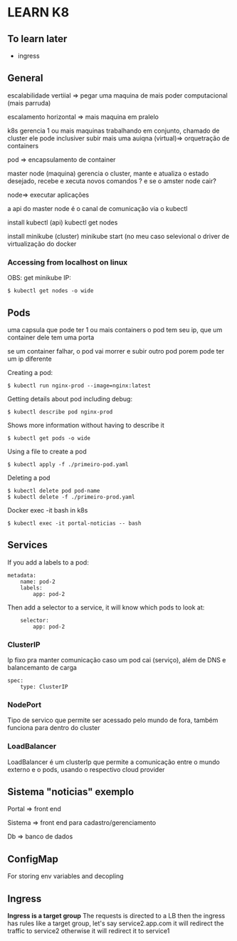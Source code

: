 # LEARN K8
## To learn later
* ingress

## General
escalabilidade vertiial => pegar uma maquina de mais poder computacional (mais parruda)

escalamento horizontal => mais maquina em pralelo

k8s gerencia 1 ou mais maquinas trabalhando em conjunto, chamado de cluster ele pode inclusiver subir mais uma auiqna (virtual)=> orquetração de containers

pod => encapsulamento de container

master node (maquina) gerencia o cluster, mante e atualiza o estado desejado, recebe e xecuta novos comandos
? e se o amster node cair?

node=> executar aplicações

a api do  master node é o canal de comunicação via o kubectl

install kubectl (api)
    kubectl get nodes

install minikube (cluster)
minikube start (no meu caso selevional o driver de virtualização do docker

### Accessing from localhost on linux 
OBS: get minikube IP:

    $ kubectl get nodes -o wide

## Pods
uma capsula que pode ter 1 ou mais containers
o pod tem seu ip, que um container dele tem uma porta

se um container falhar, o pod vai morrer e subir outro pod porem pode ter um ip diferente

Creating a pod:
    
    $ kubectl run nginx-prod --image=nginx:latest

Getting details about pod including debug:
    
    $ kubectl describe pod nginx-prod

Shows more information without having to describe it
    
    $ kubectl get pods -o wide


Using a file to create a pod
    
    $ kubectl apply -f ./primeiro-pod.yaml

Deleting a pod
    
    $ kubectl delete pod pod-name
    $ kubectl delete -f ./primeiro-prod.yaml

Docker exec -it  bash in k8s
    
    $ kubectl exec -it portal-noticias -- bash

## Services
If you add a labels to a pod:
    
    metadata:
        name: pod-2
        labels:
            app: pod-2

Then add a selector to a service, it will know which pods to look at:

        selector:
            app: pod-2
### ClusterIP
Ip fixo pra manter comunicação caso um pod cai (serviço), além de DNS e balancemanto de carga

    spec:
        type: ClusterIP
### NodePort
Tipo de servico que permite ser acessado pelo mundo de fora, também funciona para dentro do cluster

### LoadBalancer
LoadBalancer é um clusterIp que permite a comunicação entre o mundo externo e o pods, usando o respectivo cloud provider

## Sistema "noticias" exemplo
Portal => front end

Sistema => front end para cadastro/gerenciamento

Db => banco de dados

## ConfigMap
For storing env variables and decopling

## Ingress
**Ingress is a target group**
The requests is directed to a LB then the ingress has rules like a target group, let's say service2.app.com it will redirect the traffic to service2 otherwise it will redirect it to service1